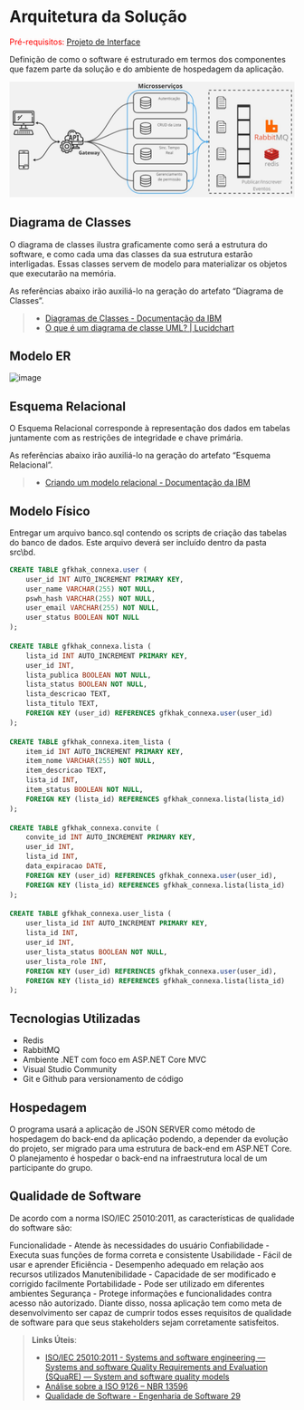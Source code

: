 # Arquitetura da Solução

<span style="color:red">Pré-requisitos: <a href="3-Projeto de Interface.md"> Projeto de Interface</a></span>

Definição de como o software é estruturado em termos dos componentes que fazem parte da solução e do ambiente de hospedagem da aplicação.

![Arquitetura da Solução](img/arquitetura-solucao.jpeg)

## Diagrama de Classes

O diagrama de classes ilustra graficamente como será a estrutura do software, e como cada uma das classes da sua estrutura estarão interligadas. Essas classes servem de modelo para materializar os objetos que executarão na memória.

As referências abaixo irão auxiliá-lo na geração do artefato “Diagrama de Classes”.

> - [Diagramas de Classes - Documentação da IBM](https://www.ibm.com/docs/pt-br/rational-soft-arch/9.6.1?topic=diagrams-class)
> - [O que é um diagrama de classe UML? | Lucidchart](https://www.lucidchart.com/pages/pt/o-que-e-diagrama-de-classe-uml)

## Modelo ER
<!--
O Modelo ER representa através de um diagrama como as entidades (coisas, objetos) se relacionam entre si na aplicação interativa.]

As referências abaixo irão auxiliá-lo na geração do artefato “Modelo ER”.

> - [Como fazer um diagrama entidade relacionamento | Lucidchart](https://www.lucidchart.com/pages/pt/como-fazer-um-diagrama-entidade-relacionamento)
-->

![image](https://github.com/ICEI-PUC-Minas-PMV-ADS/pmv-ads-2023-2-e4-proj-dad-t2-connexa/assets/16859514/d7b165e3-601e-4db2-8c20-e1426b1781e3)

## Esquema Relacional

O Esquema Relacional corresponde à representação dos dados em tabelas juntamente com as restrições de integridade e chave primária.
 
As referências abaixo irão auxiliá-lo na geração do artefato “Esquema Relacional”.

> - [Criando um modelo relacional - Documentação da IBM](https://www.ibm.com/docs/pt-br/cognos-analytics/10.2.2?topic=designer-creating-relational-model)

## Modelo Físico

Entregar um arquivo banco.sql contendo os scripts de criação das tabelas do banco de dados. Este arquivo deverá ser incluído dentro da pasta src\bd.

``` SQL
CREATE TABLE gfkhak_connexa.user (
    user_id INT AUTO_INCREMENT PRIMARY KEY,
    user_name VARCHAR(255) NOT NULL,
    pswh_hash VARCHAR(255) NOT NULL,
    user_email VARCHAR(255) NOT NULL,
    user_status BOOLEAN NOT NULL
);

CREATE TABLE gfkhak_connexa.lista (
    lista_id INT AUTO_INCREMENT PRIMARY KEY,
    user_id INT,
    lista_publica BOOLEAN NOT NULL,
    lista_status BOOLEAN NOT NULL,
    lista_descricao TEXT,
    lista_titulo TEXT,
    FOREIGN KEY (user_id) REFERENCES gfkhak_connexa.user(user_id)
);

CREATE TABLE gfkhak_connexa.item_lista (
    item_id INT AUTO_INCREMENT PRIMARY KEY,
    item_nome VARCHAR(255) NOT NULL,
    item_descricao TEXT,
    lista_id INT,
    item_status BOOLEAN NOT NULL,
    FOREIGN KEY (lista_id) REFERENCES gfkhak_connexa.lista(lista_id)
);

CREATE TABLE gfkhak_connexa.convite (
    convite_id INT AUTO_INCREMENT PRIMARY KEY,
    user_id INT,
    lista_id INT,
    data_expiracao DATE,
    FOREIGN KEY (user_id) REFERENCES gfkhak_connexa.user(user_id),
    FOREIGN KEY (lista_id) REFERENCES gfkhak_connexa.lista(lista_id)
);

CREATE TABLE gfkhak_connexa.user_lista (
    user_lista_id INT AUTO_INCREMENT PRIMARY KEY,
    lista_id INT,
    user_id INT,
    user_lista_status BOOLEAN NOT NULL,
    user_lista_role INT,
    FOREIGN KEY (user_id) REFERENCES gfkhak_connexa.user(user_id),
    FOREIGN KEY (lista_id) REFERENCES gfkhak_connexa.lista(lista_id)
);
```

## Tecnologias Utilizadas

* Redis
* RabbitMQ
* Ambiente .NET com foco em ASP.NET Core MVC
* Visual Studio Community
* Git e Github para versionamento de código


## Hospedagem

O programa usará a aplicação de JSON SERVER como método de hospedagem do back-end da aplicação podendo, a depender da evolução do projeto, ser migrado para uma estrutura de back-end em ASP.NET Core. O planejamento é hospedar o back-end na infraestrutura local de um participante do grupo.

## Qualidade de Software

De acordo com a norma ISO/IEC 25010:2011, as características de qualidade do software são:

Funcionalidade - Atende às necessidades do usuário
Confiabilidade - Executa suas funções de forma correta e consistente
Usabilidade - Fácil de usar e aprender
Eficiência - Desempenho adequado em relação aos recursos utilizados
Manutenibilidade - Capacidade de ser modificado e corrigido facilmente
Portabilidade - Pode ser utilizado em diferentes ambientes
Segurança - Protege informações e funcionalidades contra acesso não autorizado.
Diante disso, nossa aplicação tem como meta de desenvolvimento ser capaz de cumprir todos esses requisitos de qualidade de software para que seus stakeholders sejam corretamente satisfeitos.

> **Links Úteis**:
>
> - [ISO/IEC 25010:2011 - Systems and software engineering — Systems and software Quality Requirements and Evaluation (SQuaRE) — System and software quality models](https://www.iso.org/standard/35733.html/)
> - [Análise sobre a ISO 9126 – NBR 13596](https://www.tiespecialistas.com.br/analise-sobre-iso-9126-nbr-13596/)
> - [Qualidade de Software - Engenharia de Software 29](https://www.devmedia.com.br/qualidade-de-software-engenharia-de-software-29/18209/)
